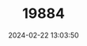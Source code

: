 ---
title: "19884"
category: "Samoana attenuata"
draft: false
date: 2024-02-22 13:03:50
languages:
  English: ["Slender Samoana tree snail", "Polynesian Tree Snail"]
  Tahitian: ["Areho"]
---